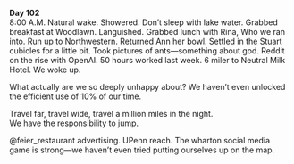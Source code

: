 **Day 102**  
8:00 A.M. Natural wake. Showered. Don’t sleep with lake water. Grabbed breakfast at Woodlawn. Languished. Grabbed lunch with Rina, Who we ran into. Run up to Northwestern. Returned Ann her bowl. Settled in the Stuart cubicles for a little bit. Took pictures of ants—something about god. Reddit on the rise with OpenAI. 50 hours worked last week. 6 miler to Neutral Milk Hotel. We woke up. 

What actually are we so deeply unhappy about? We haven’t even unlocked the efficient use of 10% of our time.

Travel far, travel wide, travel a million miles in the night.  
We have the responsibility to jump. 

@feier\_restaurant advertising. UPenn reach. The wharton social media game is strong—we haven’t even tried putting ourselves up on the map.